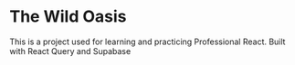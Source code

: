 # The Wild Oasis

This is a project used for learning and practicing Professional React. Built with React Query and Supabase